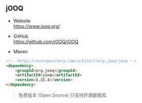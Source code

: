 
## jOOQ

- Website  
  https://www.jooq.org/

- GitHub  
  https://github.com/jOOQ/jOOQ

- Maven
```html
<!-- https://mvnrepository.com/artifact/org.jooq/jooq -->
<dependency>
    <groupId>org.jooq</groupId>
    <artifactId>jooq</artifactId>
    <version>3.15.4</version>
</dependency>
```
> 免费版本 (Open Source) 只支持开源数据库.

